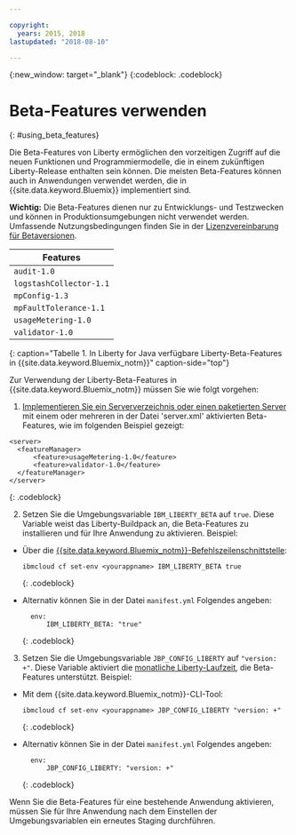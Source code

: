 ```yaml
---

copyright:
  years: 2015, 2018
lastupdated: "2018-08-10"

---
```


{:new_window: target="_blank"}
{:codeblock: .codeblock}

# Beta-Features verwenden
{: #using_beta_features}

Die Beta-Features von Liberty ermöglichen den vorzeitigen Zugriff auf die neuen Funktionen und Programmiermodelle, die in einem zukünftigen Liberty-Release enthalten sein können. Die meisten Beta-Features können auch in Anwendungen verwendet werden, die in {{site.data.keyword.Bluemix}} implementiert sind.

**Wichtig:** Die Beta-Features dienen nur zu Entwicklungs- und Testzwecken und können in Produktionsumgebungen nicht verwendet werden. Umfassende Nutzungsbedingungen finden Sie in der [Lizenzvereinbarung für Betaversionen](http://public.dhe.ibm.com/ibmdl/export/pub/software/websphere/wasdev/downloads/wlp/beta/lafiles/en.html).

| Features |
| ------ |
| `audit-1.0` |
| `logstashCollector-1.1` |
| `mpConfig-1.3` |
| `mpFaultTolerance-1.1` |
| `usageMetering-1.0` |
| `validator-1.0` |
{: caption="Tabelle 1. In Liberty for Java verfügbare Liberty-Beta-Features in {{site.data.keyword.Bluemix_notm}}" caption-side="top"}

Zur Verwendung der Liberty-Beta-Features in {{site.data.keyword.Bluemix_notm}} müssen Sie wie folgt vorgehen:

1. [Implementieren Sie ein Serververzeichnis oder einen paketierten Server](optionsForPushing.html) mit einem oder mehreren in der Datei 'server.xml' aktivierten Beta-Features, wie im folgenden Beispiel gezeigt:

  ```
<server>
    <featureManager>
        <feature>usageMetering-1.0</feature>
        <feature>validator-1.0</feature>
    </featureManager>
</server>
  ```
  {: .codeblock}

2.  Setzen Sie die Umgebungsvariable `IBM_LIBERTY_BETA` auf `true`. Diese Variable weist das Liberty-Buildpack an, die Beta-Features zu installieren und für Ihre Anwendung zu aktivieren.  Beispiel:
  * Über die [{{site.data.keyword.Bluemix_notm}}-Befehlszeilenschnittstelle](../../cli/reference/bluemix_cli/download_cli.html):
    ```
    ibmcloud cf set-env <yourappname> IBM_LIBERTY_BETA true
    ```
    {: .codeblock}

  * Alternativ können Sie in der Datei `manifest.yml` Folgendes angeben:
    ```
      env:
          IBM_LIBERTY_BETA: "true"
    ```
    {: .codeblock}

3. Setzen Sie die Umgebungsvariable `JBP_CONFIG_LIBERTY` auf `"version: +"`. Diese Variable aktiviert die [monatliche Liberty-Laufzeit](buildpackDefaults.html#liberty_versions), die Beta-Features unterstützt. Beispiel:
  * Mit dem {{site.data.keyword.Bluemix_notm}}-CLI-Tool:
    ```
    ibmcloud cf set-env <yourappname> JBP_CONFIG_LIBERTY "version: +"
    ```
    {: .codeblock}

  * Alternativ können Sie in der Datei `manifest.yml` Folgendes angeben:
    ```
      env:
          JBP_CONFIG_LIBERTY: "version: +"
    ```
    {: .codeblock}

Wenn Sie die Beta-Features für eine bestehende Anwendung aktivieren, müssen Sie für Ihre Anwendung nach dem Einstellen der Umgebungsvariablen ein erneutes Staging durchführen.
